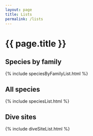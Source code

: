 ```yaml
---
layout: page
title: Lists
permalink: /lists
---
```


# {{ page.title }}

## Species by family

{% include speciesByFamilyList.html %}
## All species

{% include speciesList.html %}

## Dive sites

{% include diveSiteList.html %}